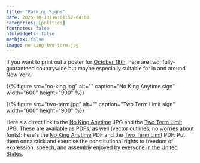 ```yaml
---
title: "Parking Signs"
date: 2025-10-13T16:01:57-04:00
categories: [politics]
footnotes: false
htmlwidgets: false
mathjax: false
image: no-king-two-term.jpg
---
```


If you want to print out a poster for [October 18th](https://www.nokings.org), here are two; fully-guaranteed countrywide but maybe especially suitable for in and around New York. 

{{% figure src="no-king.jpg" alt="" caption="No King Anytime sign" width="600" height="900" %}}

{{% figure src="two-term.jpg" alt="" caption="Two Term Limit sign" width="600" height="900" %}}

Here's a direct link to the [No King Anytime](no-king.jpg) JPG and the [Two Term Limit](two-term.jpg) JPG.  These are available as PDFs, as well (vector outlines; no worries about fonts): here's the [No King Anytime](no-king.pdf) PDF and the [Two Term Limit](two-term.pdf) PDF. Put them onna stick and exercise the constitutional rights to freedom of expression, speech, and assembly enjoyed by [everyone in the United States](https://kieranhealy.org/blog/archives/2025/06/28/american/). 
    
